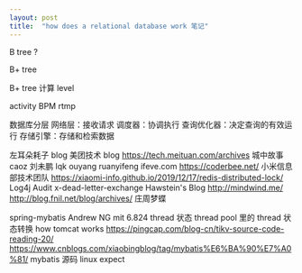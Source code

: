 ```yaml
---
layout: post
title:  "how does a relational database work 笔记"
---
```


B tree ?

B+ tree 

B+ tree 计算 level

activity BPM
rtmp

数据库分层
网络层：接收请求
调度器：协调执行
查询优化器：决定查询的有效运行
存储引擎：存储和检索数据

左耳朵耗子 blog
美团技术 blog https://tech.meituan.com/archives
城中故事
caoz
刘未鹏
lqk
ouyang
ruanyifeng
ifeve.com
https://coderbee.net/
小米信息部技术团队 https://xiaomi-info.github.io/2019/12/17/redis-distributed-lock/
Log4j Audit
x-dead-letter-exchange
Hawstein's Blog
http://mindwind.me/
http://blog.fnil.net/blog/archives/ 庄周梦蝶

spring-mybatis
Andrew NG
mit 6.824
thread 状态
thread pool 里的 thread 状态转换
how tomcat works
https://pingcap.com/blog-cn/tikv-source-code-reading-20/
https://www.cnblogs.com/xiaobingblog/tag/mybatis%E6%BA%90%E7%A0%81/ mybatis 源码
linux expect
